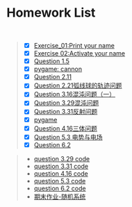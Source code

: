 # Homework List
 
>- [x] [Exercise_01:Print your name](https://github.com/tzwhu/computational_physics_N2015301020096/blob/master/print%20your%20name.md)<br>
>- [x] [Exercise 02:Activate your name](https://github.com/tzwhu/computational_physics_N2015301020096/blob/master/Activate%20your%20name.md)<br>
>- [x] [Question 1.5](https://github.com/tzwhu/computational_physics_N2015301020096/blob/master/Question%201.5.md)
>- [x] [pygame:  cannon](https://github.com/tzwhu/computational_physics_N2015301020096/blob/master/pygame.md)
>- [x] [Question 2.11](https://github.com/tzwhu/computational_physics_N2015301020096/blob/master/question2.11.md)
>- [x] [Question 2.21弧线球的轨迹问题
](https://github.com/tzwhu/computational_physics_N2015301020096/blob/master/Question%202.21.md)
>- [x] [Question 3.16混沌问题（一）
](https://github.com/tzwhu/computational_physics_N2015301020096/blob/master/3.16.md) 
>- [x] [Question 3.29混沌问题
](https://www.zybuluo.com/13277058917/note/939320)
>- [x] [Question 3.31反射问题
](https://www.zybuluo.com/13277058917/note/946142)
>- [x] [pygame](https://www.zybuluo.com/13277058917/note/947293)
>- [x] [Question 4.16三体问题
](https://www.zybuluo.com/13277058917/note/971551)
>- [x] [Question 5.3  电势与电场](https://www.zybuluo.com/13277058917/note/979780)
>- [x] [Question 6.2](https://www.zybuluo.com/13277058917/note/986813)

>- [question 3.29 code](https://github.com/tzwhu/computational_physics_N2015301020096/blob/master/3.29code.txt)
>- [question 3.31 code](https://github.com/tzwhu/computational_physics_N2015301020096/blob/master/3.31code.txt)
>- [question 4.16 code](https://github.com/tzwhu/computational_physics_N2015301020096/blob/master/4.16.txt)
>- [question 5.3 code](https://github.com/tzwhu/computational_physics_N2015301020096/blob/master/5.3code.txt)
>- [question 6.2 code](https://github.com/tzwhu/computational_physics_N2015301020096/blob/master/6.2code.txt)
>- [期末作业-随机系统](https://github.com/tzwhu/computational_physics_N2015301020096/blob/master/%E8%AE%A1%E7%AE%97%E7%89%A9%E7%90%86%E6%9C%9F%E6%9C%AB-%E9%9A%8F%E6%9C%BA%E7%B3%BB%E7%BB%9F-15%E7%BA%A7%E5%94%90%E5%93%B2.pdf)
